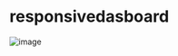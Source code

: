 # responsivedasboard

![image](https://github.com/Balapravin/responsive_web_dashboard-p/assets/102505060/03a7e353-1729-4bbf-8880-44e1d6abf20d)

